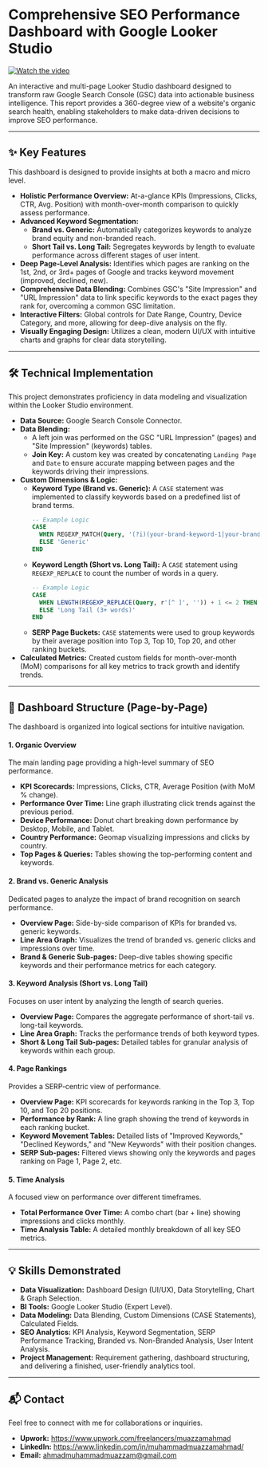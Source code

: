 # Comprehensive SEO Performance Dashboard with Google Looker Studio

[![Watch the video](https://img.youtube.com/vi/uY25ZoOdyEk/0.jpg)](https://www.youtube.com/watch?v=uY25ZoOdyEk)

An interactive and multi-page Looker Studio dashboard designed to transform raw Google Search Console (GSC) data into actionable business intelligence. This report provides a 360-degree view of a website's organic search health, enabling stakeholders to make data-driven decisions to improve SEO performance.

---

## ✨ Key Features

This dashboard is designed to provide insights at both a macro and micro level.

*   **Holistic Performance Overview:** At-a-glance KPIs (Impressions, Clicks, CTR, Avg. Position) with month-over-month comparison to quickly assess performance.
*   **Advanced Keyword Segmentation:**
    *   **Brand vs. Generic:** Automatically categorizes keywords to analyze brand equity and non-branded reach.
    *   **Short Tail vs. Long Tail:** Segregates keywords by length to evaluate performance across different stages of user intent.
*   **Deep Page-Level Analysis:** Identifies which pages are ranking on the 1st, 2nd, or 3rd+ pages of Google and tracks keyword movement (improved, declined, new).
*   **Comprehensive Data Blending:** Combines GSC's "Site Impression" and "URL Impression" data to link specific keywords to the exact pages they rank for, overcoming a common GSC limitation.
*   **Interactive Filters:** Global controls for Date Range, Country, Device Category, and more, allowing for deep-dive analysis on the fly.
*   **Visually Engaging Design:** Utilizes a clean, modern UI/UX with intuitive charts and graphs for clear data storytelling.

---

## 🛠️ Technical Implementation

This project demonstrates proficiency in data modeling and visualization within the Looker Studio environment.

*   **Data Source:** Google Search Console Connector.
*   **Data Blending:**
    *   A left join was performed on the GSC "URL Impression" (pages) and "Site Impression" (keywords) tables.
    *   **Join Key:** A custom key was created by concatenating `Landing Page` and `Date` to ensure accurate mapping between pages and the keywords driving their impressions.
*   **Custom Dimensions & Logic:**
    *   **Keyword Type (Brand vs. Generic):** A `CASE` statement was implemented to classify keywords based on a predefined list of brand terms.
        ```sql
        -- Example Logic
        CASE
          WHEN REGEXP_MATCH(Query, '(?i)(your-brand-keyword-1|your-brand-keyword-2)') THEN 'Branded'
          ELSE 'Generic'
        END
        ```
    *   **Keyword Length (Short vs. Long Tail):** A `CASE` statement using `REGEXP_REPLACE` to count the number of words in a query.
        ```sql
        -- Example Logic
        CASE
          WHEN LENGTH(REGEXP_REPLACE(Query, r'[^ ]', '')) + 1 <= 2 THEN 'Short Tail (1-2 words)'
          ELSE 'Long Tail (3+ words)'
        END
        ```
    *   **SERP Page Buckets:** `CASE` statements were used to group keywords by their average position into Top 3, Top 10, Top 20, and other ranking buckets.
*   **Calculated Metrics:** Created custom fields for month-over-month (MoM) comparisons for all key metrics to track growth and identify trends.

---

## 📄 Dashboard Structure (Page-by-Page)

The dashboard is organized into logical sections for intuitive navigation.

#### 1. Organic Overview
The main landing page providing a high-level summary of SEO performance.
*   **KPI Scorecards:** Impressions, Clicks, CTR, Average Position (with MoM % change).
*   **Performance Over Time:** Line graph illustrating click trends against the previous period.
*   **Device Performance:** Donut chart breaking down performance by Desktop, Mobile, and Tablet.
*   **Country Performance:** Geomap visualizing impressions and clicks by country.
*   **Top Pages & Queries:** Tables showing the top-performing content and keywords.

#### 2. Brand vs. Generic Analysis
Dedicated pages to analyze the impact of brand recognition on search performance.
*   **Overview Page:** Side-by-side comparison of KPIs for branded vs. generic keywords.
*   **Line Area Graph:** Visualizes the trend of branded vs. generic clicks and impressions over time.
*   **Brand & Generic Sub-pages:** Deep-dive tables showing specific keywords and their performance metrics for each category.

#### 3. Keyword Analysis (Short vs. Long Tail)
Focuses on user intent by analyzing the length of search queries.
*   **Overview Page:** Compares the aggregate performance of short-tail vs. long-tail keywords.
*   **Line Area Graph:** Tracks the performance trends of both keyword types.
*   **Short & Long Tail Sub-pages:** Detailed tables for granular analysis of keywords within each group.

#### 4. Page Rankings
Provides a SERP-centric view of performance.
*   **Overview Page:** KPI scorecards for keywords ranking in the Top 3, Top 10, and Top 20 positions.
*   **Performance by Rank:** A line graph showing the trend of keywords in each ranking bucket.
*   **Keyword Movement Tables:** Detailed lists of "Improved Keywords," "Declined Keywords," and "New Keywords" with their position changes.
*   **SERP Sub-pages:** Filtered views showing only the keywords and pages ranking on Page 1, Page 2, etc.

#### 5. Time Analysis
A focused view on performance over different timeframes.
*   **Total Performance Over Time:** A combo chart (bar + line) showing impressions and clicks monthly.
*   **Time Analysis Table:** A detailed monthly breakdown of all key SEO metrics.

---

## 💡 Skills Demonstrated

*   **Data Visualization:** Dashboard Design (UI/UX), Data Storytelling, Chart & Graph Selection.
*   **BI Tools:** Google Looker Studio (Expert Level).
*   **Data Modeling:** Data Blending, Custom Dimensions (CASE Statements), Calculated Fields.
*   **SEO Analytics:** KPI Analysis, Keyword Segmentation, SERP Performance Tracking, Branded vs. Non-Branded Analysis, User Intent Analysis.
*   **Project Management:** Requirement gathering, dashboard structuring, and delivering a finished, user-friendly analytics tool.

---

## 📬 Contact

Feel free to connect with me for collaborations or inquiries.

*   **Upwork:** https://www.upwork.com/freelancers/muazzamahmad
*   **LinkedIn:** https://www.linkedin.com/in/muhammadmuazzamahmad/
*   **Email:** ahmadmuhammadmuazzam@gmail.com
